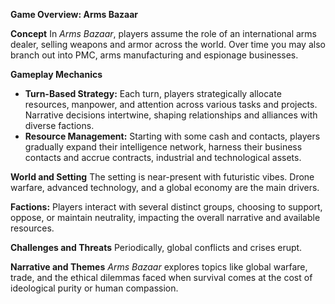 **Game Overview: Arms Bazaar**

**Concept**
In *Arms Bazaar*, players assume the role of an international arms dealer, selling weapons and armor across the world. Over time you may also branch out into PMC, arms manufacturing and espionage businesses.

**Gameplay Mechanics**

* **Turn-Based Strategy:** Each turn, players strategically allocate resources, manpower, and attention across various tasks and projects. Narrative decisions intertwine, shaping relationships and alliances with diverse factions.
* **Resource Management:** Starting with some cash and contacts, players gradually expand their intelligence network, harness their business contacts and accrue contracts, industrial and technological assets.

**World and Setting**
The setting is near-present with futuristic vibes. Drone warfare, advanced technology, and a global economy are the main drivers.

**Factions:**
Players interact with several distinct groups, choosing to support, oppose, or maintain neutrality, impacting the overall narrative and available resources.

**Challenges and Threats**
Periodically, global conflicts and crises erupt.

**Narrative and Themes**
*Arms Bazaar* explores topics like global warfare, trade, and the ethical dilemmas faced when survival comes at the cost of ideological purity or human compassion. 
